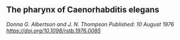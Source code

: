 ## The pharynx of Caenorhabditis elegans
_Donna G. Albertson and J. N. Thompson_ 
_Published: 10 August 1976  https://doi.org/10.1098/rstb.1976.0085_
